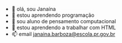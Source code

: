 - 👋 olá, sou Janaína
- 👀 estou aprendendo programação
- 🌱 sou aluno de pensamento computacional
- 💞️ estou aprendendo a trabalhar com HTML
- 📫 email janaina.barboza@escola.pr.gov.br

<!---
Janaina22/Janaina22 is a ✨ special ✨ repository because its `README.md` (this file) appears on your GitHub profile.
You can click the Preview link to take a look at your changes.
--->
